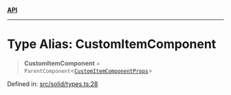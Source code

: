 [**API**](../../API.md)

***

# Type Alias: CustomItemComponent

> **CustomItemComponent** = `ParentComponent`\<[`CustomItemComponentProps`](../interfaces/CustomItemComponentProps.md)\>

Defined in: [src/solid/types.ts:28](https://github.com/inokawa/virtua/blob/75785cbff53d7623e0d1d97028eb886458aa7636/src/solid/types.ts#L28)
